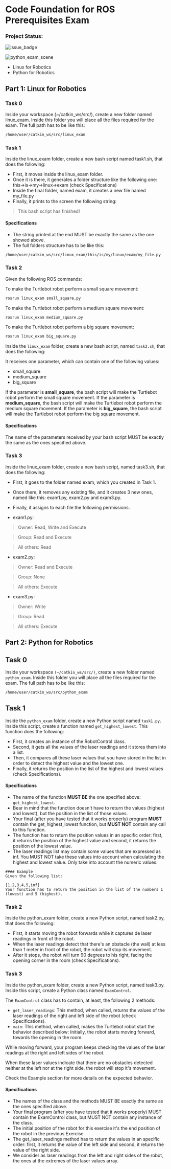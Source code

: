 # Code Foundation for ROS Prerequisites Exam

### Project Status:

![issue_badge](https://img.shields.io/badge/exam%20score-10.0-orange) 
 

![python_exam_scene](https://user-images.githubusercontent.com/12381733/81247607-66d3d500-9055-11ea-8e4f-d6360c34122d.png)


- Linux for Robotics
- Python for Robotics

## Part 1: Linux for Robotics

### Task 0

Inside your workspace (~/catkin_ws/src/), create a new folder named linux_exam. Inside this folder you will place all the files required for the exam. The full path has to be like this:

``` bash
/home/user/catkin_ws/src/linux_exam
```

### Task 1

Inside the linux_exam folder, create a new bash script named task1.sh, that does the following:

* First, it moves inside the linux_exam folder.
* Once it is there, it generates a folder structure like the following one: this->is->my->linux->exam (check Specifications)
* Inside the final folder, named exam, it creates a new file named my_file.py
* Finally, it prints to the screen the following string:

> This bash script has finished!

#### Specifications

* The string printed at the end MUST be exactly the same as the one showed above.
* The full folders structure has to be like this:

``` bash
/home/user/catkin_ws/src/linux_exam/this/is/my/linux/exam/my_file.py
```
### Task 2

Given the following ROS commands:

To make the Turtlebot robot perform a small square movement:

``` bash
rosrun linux_exam small_square.py
```

To make the Turtlebot robot perform a medium square movement:

``` bash
rosrun linux_exam medium_square.py
```

To make the Turtlebot robot perform a big square movement:

```bash
rosrun linux_exam big_square.py
```

Inside the `linux_exam` folder, create a new bash script, named `task2.sh`, that does the following:

It receives one parameter, which can contain one of the following values:

* small_square
* medium_square
* big_square

If the parameter is **small_square**, the bash script will make the Turtlebot robot perform the small square movement.
If the parameter is **medium_square**, the bash script will make the Turtlebot robot perform the medium square movement.
If the parameter is **big_square**, the bash script will make the Turtlebot robot perform the big square movement.

#### Specifications

The name of the parameters received by your bash script MUST be exactly the same as the ones specified above.

### Task 3

Inside the linux_exam folder, create a new bash script, named task3.sh, that does the following:

* First, it goes to the folder named exam, which you created in Task 1.
* Once there, it removes any existing file, and it creates 3 new ones, named like this: exam1.py, exam2.py and exam3.py.
* Finally, it assigns to each file the following permissions:

* exam1.py:

> Owner: Read, Write and Execute

> Group: Read and Execute

> All others: Read

* exam2.py:

> Owner: Read and Execute

> Group: None

> All others: Execute

* exam3.py:

> Owner: Write

> Group: Read

> All others: Execute

## Part 2: Python for Robotics

## Task 0

Inside your workspace `(~/catkin_ws/src/)`, create a new folder named `python_exam`. Inside this folder you will place all the files required for the exam. The full path has to be like this:
``` bash
/home/user/catkin_ws/src/python_exam
```

## Task 1

Inside the `python_exam` folder, create a new Python script named `task1.py`. Inside this script, create a function named `get_highest_lowest`. This function does the following:

* First, it creates an instance of the RobotControl class.
* Second, it gets all the values of the laser readings and it stores them into a list.
* Then, it compares all these laser values that you have stored in the list in order to detect the highest value and the lowest one.
* Finally, it returns the position in the list of the highest and lowest values (check Specifications).

#### Specifications
* The name of the function **MUST BE** the one specified above: `get_highest_lowest`.
* Bear in mind that the function doesn't have to return the values (highest and lowest), but the position in the list of those values.
* Your final (after you have tested that it works properly) program **MUST** contain the get_highest_lowest function, but **MUST NOT** contain any call to this function.
* The function has to return the position values in an specific order: first, it returns the position of the highest value and second, it returns the position of the lowest value.
* The laser readings list may contain some values that are expressed as inf. You MUST NOT take these values into account when calculating the highest and lowest value. Only take into account the numeric values.

```
#### Example
Given the following list:

[1,2,3,4,5,inf]
Your function has to return the position in the list of the numbers 1 (lowest) and 5 (highest).
```

### Task 2

Inside the python_exam folder, create a new Python script, named task2.py, that does the following:

* First, it starts moving the robot forwards while it captures de laser readings in front of the robot.
* When the laser readings detect that there's an obstacle (the wall) at less than 1 meter in front of the robot, the robot will stop its movement.
* After it stops, the robot will turn 90 degrees to his right, facing the opening corner in the room (check Specifications).

### Task 3

Inside the python_exam folder, create a new Python script, named task3.py. Inside this script, create a Python class named `ExamControl`.

The `ExamControl` class has to contain, at least, the following 2 methods:

* `get_laser_readings`: This method, when called, returns the values of the laser readings of the right and left side of the robot (check Specifications).
* `main`: This method, when called, makes the Turtlebot robot start the behavior described below:
Initially, the robot starts moving forward, towards the opening in the room.

While moving forward, your program keeps checking the values of the laser readings at the right and left sides of the robot.

When these laser values indicate that there are no obstacles detected neither at the left nor at the right side, the robot will stop it's movement.

Check the Example section for more details on the expected behavior.

#### Specifications
* The names of the class and the methods MUST BE exactly the same as the ones specified above.
* Your final program (after you have tested that it works properly) MUST contain the ExamControl class, but MUST NOT contain any instance of the class.
* The initial position of the robot for this exercise it's the end position of the robot in the previous Exercise
* The get_laser_readings method has to return the values in an specific order: first, it returns the value of the left side and second, it returns the value of the right side.
* We consider as laser readings from the left and right sides of the robot, the ones at the extremes of the laser values array. 
